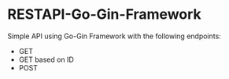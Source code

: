 # RESTAPI-Go-Gin-Framework
Simple API using Go-Gin Framework with the following endpoints:

- GET
- GET based on ID
- POST
